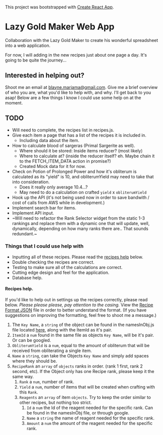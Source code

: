 This project was bootstrapped with [Create React App](https://github.com/facebookincubator/create-react-app).

# Lazy Gold Maker Web App
Collaboration with the Lazy Gold Maker to create his wonderful spreadsheet into a web application.

For now, I will adding in the new recipes just about one page a day. It's going to be quite the journey...

## Interested in helping out?
Shoot me an email at blayne.marjama@gmail.com. Give me a brief overview of who you are, what you'd like to help with, and why. I'll get back to you asap! Below are a few things I know I could use some help on at the moment.

## TODO
- Will need to complete, the recipes list in recipes.js.
- Give each item a page that has a list of the recipes it is included in.
  - Including data about the item.
- How to calculate blood of sargeras (Primal Sargerite as well).
  - Where should it be stored: Inside items reducer? (most likely)
  - Where to calculate at? (inside the reducer itself? eh. Maybe chain it to the FETCH_ITEM_DATA action in promise?)
  - Created Mock data for it for now.
- Check on Potion of Prolonged Power and how it's obliterum is calculated as its "yield" is 10, and obliterumYield may need to take that into consideration.
  - Does it really only average 10.4...?
  - May need to do a calculation on crafted `yield` x `obliterumYield`
- Hook up the API (it's not being used now in order to save bandwith / cost of calls from AWS while in development.)
- Implement search bar for items.
- Implement API input.
- ~Will need to refactor the Rank Selector widget from the static 1-3 rankings and replace them with a dynamic one that will update, well, dynamically, depending on how many ranks there are.. That sounds redundant.~

### Things that I could use help with
- Inputting all of these recipes. Please read the [recipes help](#recipes-help) below.
- Double checking the recipes are correct.
- Testing to make sure all of the calculations are correct.
- Cutting edge design and feel for the application.
- Database help.

#### Recipes help.
If you'd like to help out in settings up the recipes correctly, please read below.
*Please please please, pay attention to the casing.*
View the [Recipe Format JSON](src/recipeFormatExample.json) file in order to better understand the format. (If you have suggestions on improving the formatting, feel free to shoot me a message.)
1. The `Key Name`, a `string` of the object can be found in the namesInObj.js file located [here](src/constants/namesInObj.js), along with the ItemId as it's pair.
2. `ItemId` a `num` found in the same file as objects `Key Name`, will be it's pair. Or can be googled.
3. `ObliterumYield` is a `num`, equal to the amount of obliterum that will be received from obliterating a single item.
4. `Name` a `string`, can take the Objects `Key Name` and simply add spaces where they should be.
5. `RecipeRank` an `array` of `objects` ranks in order. (rank 1 first, rank 2 second, etc). If the Object only has one Recipe rank, please keep it the same way.
    1. `Rank` a `num`, number of rank.
    2. `Yield` a `num`, number of items that will be created when crafting with this `Rank`.
    3. `Reagents` an `array` of item `objects`. Try to keep the order similar to other recipes, but nothing too strict.
        1. `Id` a `num` the Id of the reagent needed for the specific rank. Can be found in the namesInObj file, or through google.
        2. `Name` a `string` the name of reagent needed for the specific rank.
        3. `Amount` a `num` the amount of the reagent needed for the specific rank.
